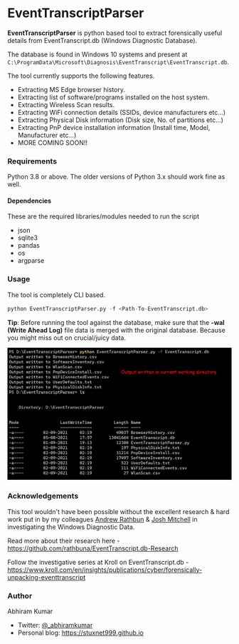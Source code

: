 # EventTranscriptParser

**EventTranscriptParser** is python based tool to extract forensically useful details from EventTranscript.db (Windows Diagnostic Database).

The database is found in Windows 10 systems and present at `C:\ProgramData\Microsoft\Diagnosis\EventTranscript\EventTranscript.db`.

The tool currently supports the following features.

+ Extracting MS Edge browser history.
+ Extracting list of software/programs installed on the host system.
+ Extracting Wireless Scan results.
+ Extracting WiFi connection details (SSIDs, device manufacturers etc...)
+ Extracting Physical Disk information (Disk size, No. of partitions etc...)
+ Extracting PnP device installation information (Install time, Model, Manufacturer etc...)
+ MORE COMING SOON!!

### Requirements

Python 3.8 or above. The older versions of Python 3.x should work fine as well.

#### Dependencies

These are the required libraries/modules needed to run the script
+ json
+ sqlite3
+ pandas
+ os
+ argparse

### Usage

The tool is completely CLI based.

```python
python EventTranscriptParser.py -f <Path-To-EventTranscript.db>
```

**Tip**: Before running the tool against the database, make sure that the **-wal (Write Ahead Log)** file data is merged with the original database. Because you might miss out on crucial/juicy data.

![usage](./img/usage.png)

### Acknowledgements

This tool wouldn't have been possible without the excellent research & hard work put in by my colleagues [Andrew Rathbun](https://twitter.com/bunsofwrath12) & [Josh Mitchell](https://www.linkedin.com/in/josh-mitchell-0990ba6a/) in investigating the Windows Diagnostic Data.

Read more about their research here - https://github.com/rathbuna/EventTranscript.db-Research

Follow the investigative series at Kroll on EventTranscript.db - https://www.kroll.com/en/insights/publications/cyber/forensically-unpacking-eventtranscript

### Author

Abhiram Kumar

+ Twitter: [@_abhiramkumar](https://www.twitter.com/_abhiramkumar)
+ Personal blog: https://stuxnet999.github.io
